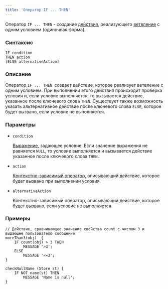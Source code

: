 ```yaml
---
title: 'Оператор IF ... THEN'
---
```


Оператор `IF ... THEN` - создание [действия](Actions.md), реализующего [ветвление](Branching_CASE_IF_MULTI_.md#single) с одним условием (одиночная форма).

### Синтаксис

    IF condition 
    THEN action
    [ELSE alternativeAction]

### Описание

Оператор `IF ... THEN `создает действие, которое реализует ветвление с одним условием. При выполнении этого действия происходит проверка условия и, если условие выполняется, то вызывается действие, указанное после ключевого слова `THEN`. Существует также возможность указать альтернативное действие после ключевого слова `ELSE`, которое будет вызвано, если условие не выполняется.

### Параметры

- `condition`

    [Выражение](Expression.md), задающее условие. Если значение выражения не равняется `NULL`, то условие выполняется и вызывается действие указанное после ключевого слова `THEN`.

- `action`

    [Контекстно-зависимый оператор](Action_operator.md#contextdependent), описывающий действие, которое будет вызвано при выполнении условия.

- `alternativeAction`

    Контекстно-зависимый оператор, описывающий действие, которое будет вызвано, если условие не выполняется.

### Примеры

```lsf
// Действие, сравнивающее значение свойства count с числом 3 и выдающее пользователю сообщение
moreThan3(obj)  {
    IF count(obj) > 3 THEN
        MESSAGE '>3';
    ELSE
        MESSAGE '<=3';
}

checkNullName (Store st) {
    IF NOT name(st) THEN
        MESSAGE 'Name is null';
}
```
